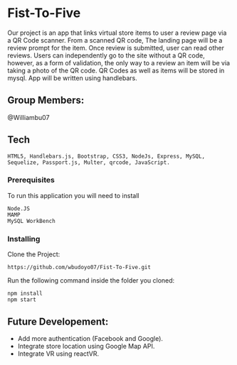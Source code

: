 # Fist-To-Five
Our project is an app that links virtual store items to user a review page via a QR Code scanner.
From a scanned QR code, The landing page will be a review prompt for the item. Once review is submitted, user can read other reviews.
Users can independently go to the site without a QR code, however, as a form of validation, the only way to a review an item will be via taking a photo of the QR code.
QR Codes as well as items will be stored in mysql. App will be written using handlebars. 

## Group Members:
@Williambu07

## Tech

```
HTML5, Handlebars.js, Bootstrap, CSS3, NodeJs, Express, MySQL, Sequelize, Passport.js, Multer, qrcode, JavaScript.

```

### Prerequisites

To run this application you will need to install
```
Node.JS
MAMP
MySQL WorkBench
```
### Installing
Clone the Project:
```
https://github.com/wbudoyo07/Fist-To-Five.git

```
Run the following command inside the folder you cloned:
```
npm install
npm start
```

## Future Developement:
- Add more authentication (Facebook and Google).
- Integrate store location using Google Map API.
- Integrate VR  using reactVR.

